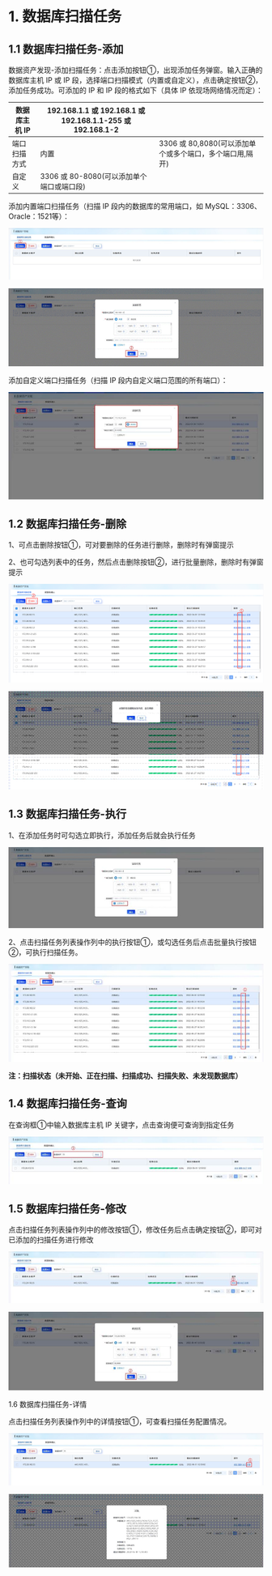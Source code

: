 # 1. 数据库扫描任务

## 1.1 数据库扫描任务-添加

数据资产发现-添加扫描任务：点击添加按钮①，出现添加任务弹窗。输入正确的数据库主机 IP 或 IP 段，选择端口扫描模式（内置或自定义），点击确定按钮②，添加任务成功。可添加的 IP 和 IP 段的格式如下（具体 IP 依现场网络情况而定）：

| 数据库主机   IP | 192.168.1.1 或 192.168.1 或 192.168.1.1-255 或 192.168.1-2 |                                                          |
| --------------- | ---------------------------------------------------------- | -------------------------------------------------------- |
| 端口扫描方式    | 内置                                                       | 3306 或 80,8080(可以添加单个或多个端口，多个端口用,隔开) |
| 自定义          | 3306 或 80-8080(可以添加单个端口或端口段)                  |                                                          |

 添加内置端口扫描任务（扫描 IP 段内的数据库的常用端口，如 MySQL：3306、Oracle：1521等）：

![](/images/operation/discovery/dbtask/dbtask_0.jpg)

![](/images/operation/discovery/dbtask/dbtask_1.jpg)

添加自定义端口扫描任务（扫描 IP 段内自定义端口范围的所有端口）：

![](/images/operation/discovery/dbtask/dbtask_2.jpg)

## 1.2 数据库扫描任务-删除

1、可点击删除按钮①，可对要删除的任务进行删除，删除时有弹窗提示

2、也可勾选列表中的任务，然后点击删除按钮②，进行批量删除，删除时有弹窗提示

![](/images/operation/discovery/dbtask/dbtask_3.jpg)

![](/images/operation/discovery/dbtask/dbtask_4.jpg)

## 1.3 数据库扫描任务-执行

1、在添加任务时可勾选立即执行，添加任务后就会执行任务

![](/images/operation/discovery/dbtask/dbtask_5.jpg)

2、点击扫描任务列表操作列中的执行按钮①，或勾选任务后点击批量执行按钮②，可执行扫描任务。

![](/images/operation/discovery/dbtask/dbtask_6.jpg)

 **注：扫描状态（未开始、正在扫描、扫描成功、扫描失败、未发现数据库）**

## 1.4 数据库扫描任务-查询

在查询框①中输入数据库主机 IP 关键字，点击查询便可查询到指定任务

 ![](/images/operation/discovery/dbtask/dbtask_7.jpg)

## 1.5 数据库扫描任务-修改

点击扫描任务列表操作列中的修改按钮①，修改任务后点击确定按钮②，即可对已添加的扫描任务进行修改

![](/images/operation/discovery/dbtask/dbtask_8.jpg) 

![](/images/operation/discovery/dbtask/dbtask_9.jpg)

 1.6 数据库扫描任务-详情

点击扫描任务列表操作列中的详情按钮①，可查看扫描任务配置情况。

![](/images/operation/discovery/dbtask/dbtask_10.jpg)

![](/images/operation/discovery/dbtask/dbtask_11.jpg)

